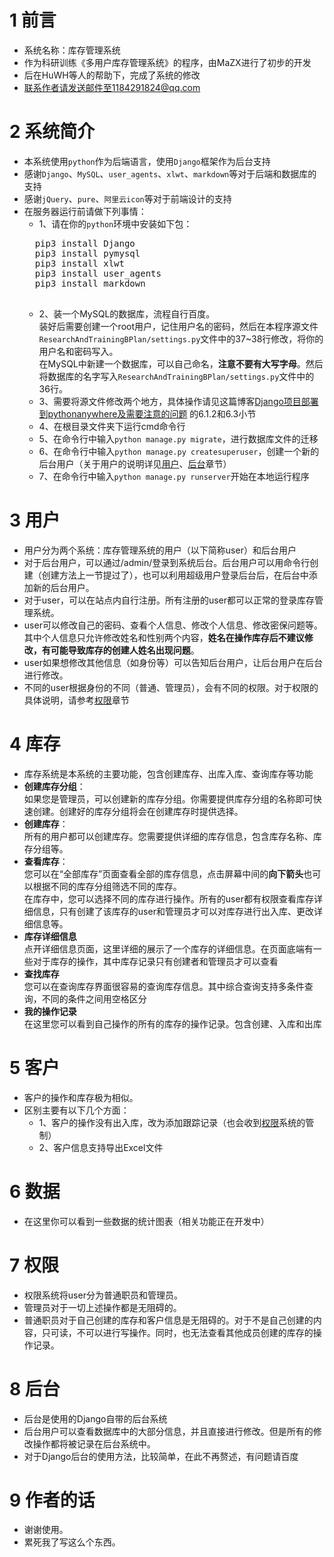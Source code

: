 # <a name='1'></a>1 前言
- 系统名称：库存管理系统
- 作为科研训练《多用户库存管理系统》的程序，由MaZX进行了初步的开发
- 后在HuWH等人的帮助下，完成了系统的修改
- 联系作者请发送邮件至1184291824@qq.com
# <a name='2'></a>2 系统简介
- 本系统使用`python`作为后端语言，使用`Django`框架作为后台支持
- 感谢`Django`、`MySQL`、`user_agents`、`xlwt`、`markdown`等对于后端和数据库的支持
- 感谢`jQuery`、`pure`、`阿里云icon`等对于前端设计的支持
- 在服务器运行前请做下列事情：
    - 1、请在你的`python`环境中安装如下包：
    <pre>
    pip3 install Django
    pip3 install pymysql
    pip3 install xlwt
    pip3 install user_agents
    pip3 install markdown
    </pre>
    - 2、装一个MySQL的数据库，流程自行百度。<br>装好后需要创建一个root用户，记住用户名的密码，然后在本程序源文件`ResearchAndTrainingBPlan/settings.py`文件中的37~38行修改，将你的用户名和密码写入。<br>在MySQL中新建一个数据库，可以自己命名，**注意不要有大写字母**。然后将数据库的名字写入`ResearchAndTrainingBPlan/settings.py`文件中的36行。
    - 3、需要将源文件修改两个地方，具体操作请见这篇博客[Django项目部署到pythonanywhere及需要注意的问题](https://blog.csdn.net/weixin_43830248/article/details/97154051/) 的6.1.2和6.3小节
    - 4、在根目录文件夹下运行cmd命令行
    - 5、在命令行中输入`python manage.py migrate`，进行数据库文件的迁移
    - 6、在命令行中输入`python manage.py createsuperuser`，创建一个新的后台用户（关于用户的说明详见[用户](#3)、[后台](#8)章节）
    - 7、在命令行中输入`python manage.py runserver`开始在本地运行程序

# <a name='3'></a>3 用户
- 用户分为两个系统：库存管理系统的用户（以下简称user）和后台用户
- 对于后台用户，可以通过/admin/登录到系统后台。后台用户可以用命令行创建（创建方法上一节提过了），也可以利用超级用户登录后台后，在后台中添加新的后台用户。
- 对于user，可以在站点内自行注册。所有注册的user都可以正常的登录库存管理系统。
- user可以修改自己的密码、查看个人信息、修改个人信息、修改密保问题等。其中个人信息只允许修改姓名和性别两个内容，**姓名在操作库存后不建议修改，有可能导致库存的创建人姓名出现问题**。
- user如果想修改其他信息（如身份等）可以告知后台用户，让后台用户在后台进行修改。
- 不同的user根据身份的不同（普通、管理员），会有不同的权限。对于权限的具体说明，请参考[权限](#7)章节
# <a name='4'></a>4 库存
- 库存系统是本系统的主要功能，包含创建库存、出库入库、查询库存等功能
- **创建库存分组**：<br>如果您是管理员，可以创建新的库存分组。你需要提供库存分组的名称即可快速创建。创建好的库存分组将会在创建库存时提供选择。
- **创建库存**：<br>所有的用户都可以创建库存。您需要提供详细的库存信息，包含库存名称、库存分组等。
- **查看库存**：<br>您可以在“全部库存”页面查看全部的库存信息，点击屏幕中间的**向下箭头**也可以根据不同的库存分组筛选不同的库存。<br>在库存中，您可以选择不同的库存进行操作。所有的user都有权限查看库存详细信息，只有创建了该库存的user和管理员才可以对库存进行出入库、更改详细信息等。
- **库存详细信息**<br>点开详细信息页面，这里详细的展示了一个库存的详细信息。在页面底端有一些对于库存的操作，其中库存记录只有创建者和管理员才可以查看
- **查找库存**<br>您可以在查询库存界面很容易的查询库存信息。其中综合查询支持多条件查询，不同的条件之间用空格区分
- **我的操作记录**<br>在这里您可以看到自己操作的所有的库存的操作记录。包含创建、入库和出库
# <a name='5'></a>5 客户
- 客户的操作和库存极为相似。
- 区别主要有以下几个方面：
    - 1、客户的操作没有出入库，改为添加跟踪记录（也会收到[权限](#7)系统的管制）
    - 2、客户信息支持导出Excel文件
# <a name='6'></a>6 数据
- 在这里你可以看到一些数据的统计图表（相关功能正在开发中）
# <a name='7'></a>7 权限
- 权限系统将user分为普通职员和管理员。
- 管理员对于一切上述操作都是无阻碍的。
- 普通职员对于自己创建的库存和客户信息是无阻碍的。对于不是自己创建的内容，只可读，不可以进行写操作。同时，也无法查看其他成员创建的库存的操作记录。
# <a name='8'></a>8 后台
- 后台是使用的Django自带的后台系统
- 后台用户可以查看数据库中的大部分信息，并且直接进行修改。但是所有的修改操作都将被记录在后台系统中。
- 对于Django后台的使用方法，比较简单，在此不再赘述，有问题请百度
# <a name='9'></a>9 作者的话
- 谢谢使用。
- 累死我了写这么个东西。
